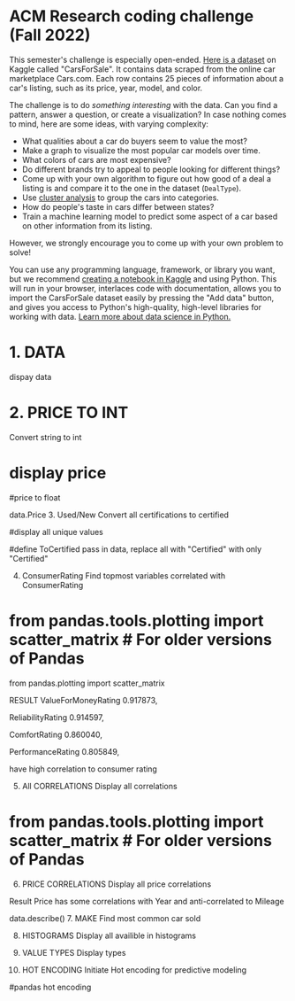 # ACM Research coding challenge (Fall 2022)

This semester's challenge is especially open-ended. [Here is a dataset](https://www.kaggle.com/datasets/chancev/carsforsale) on Kaggle called "CarsForSale". It contains data scraped from the online car marketplace Cars.com. Each row contains 25 pieces of information about a car's listing, such as its price, year, model, and color.

The challenge is to do *something interesting* with the data. Can you find a pattern, answer a question, or create a visualization? In case nothing comes to mind, here are some ideas, with varying complexity:

- What qualities about a car do buyers seem to value the most?
- Make a graph to visualize the most popular car models over time.
- What colors of cars are most expensive?
- Do different brands try to appeal to people looking for different things?
- Come up with your own algorithm to figure out how good of a deal a listing is and compare it to the one in the dataset (`DealType`).
- Use [cluster analysis](https://en.wikipedia.org/wiki/Cluster_analysis) to group the cars into categories.
- How do people's taste in cars differ between states?
- Train a machine learning model to predict some aspect of a car based on other information from its listing.

However, we strongly encourage you to come up with your own problem to solve!

You can use any programming language, framework, or library you want, but we recommend [creating a notebook in Kaggle](https://www.kaggle.com/docs/notebooks) and using Python. This will run in your browser, interlaces code with documentation, allows you to import the CarsForSale dataset easily by pressing the "Add data" button, and gives you access to Python's high-quality, high-level libraries for working with data. [Learn more about data science in Python.](https://www.w3schools.com/datascience/ds_python.asp)


# 1. DATA
dispay data
# 2. PRICE TO INT
Convert string to int

# display price


#price to float


data.Price
3. Used/New
Convert all certifications to certified

#display all unique values


#define ToCertified pass in data, replace all with "Certified" with only "Certified"

4. ConsumerRating
Find topmost variables correlated with ConsumerRating


# from pandas.tools.plotting import scatter_matrix # For older versions of Pandas
from pandas.plotting import scatter_matrix

RESULT
ValueForMoneyRating 0.917873,

ReliabilityRating 0.914597,

ComfortRating 0.860040,

PerformanceRating 0.805849,

have high correlation to consumer rating

5. All CORRELATIONS
Display all correlations

# from pandas.tools.plotting import scatter_matrix # For older versions of Pandas

6. PRICE CORRELATIONS
Display all price correlations

Result
Price has some correlations with Year and anti-correlated to Mileage

data.describe()
7. MAKE
Find most common car sold

8. HISTOGRAMS
Display all availible in histograms

9. VALUE TYPES
Display types

10. HOT ENCODING
Initiate Hot encoding for predictive modeling

#pandas hot encoding


